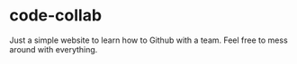 # code-collab

Just a simple website to learn how to Github with a team. Feel free to mess around with everything.
